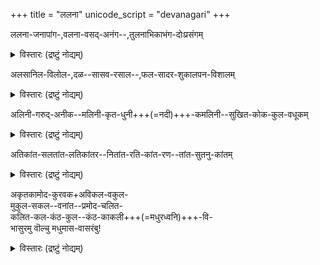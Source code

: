 +++
title = "ललना"
unicode_script = "devanagari"
+++

<div class="videoEmbed"  src="https://www.youtube.com/watch?v=9Xj8KuFkKKs" caption=""></div>

ललना-जनापांग-,वलना-वसद्-अनंग--,तुलनाभिकाभंग-दोःप्रसंगम्  

<details><summary>विस्तारः (द्रष्टुं नोद्यम्)</summary>

वसंत ऋतुवुलोनि ऒकानॊक रोजु ऎला उंदो कवि रामराज भूषणुडु वसु-चरित्रलो वर्णिंचिन विधं -

ललनाजन = स्त्रीजनं यॊक्क / अपांग = क्रीगंटि चूपुल / वलन = चलनंलो / आवसत् = निवसिंचे / अनंग = मन्मथुनितो / तुलन = समानमैनवारैन / अभिक = कामुकुल यॊक्क / आभंग = अंतरायं लेनि / दोःप्रसंगमु = कौगिलिंतल मुच्चट्लु कलदी
</details>



अलसानिल-विलोल-,दळ--सासव-रसाल--,फल-सादर-शुकालपन-विशालम्  

<details><summary>विस्तारः (द्रष्टुं नोद्यम्)</summary>

अलस = मॆल्लगा वीचे / अनिल = गालिचेत ( मंदमारुतं चेत ) / विलोल = बागा कदुलुतुन्न / दळ = चिगुराकुलु कलवी / स + आसव = मकरंदंतो कूडिनवी अयिन / रसाल = तिय्य मामिडि चॆट्ल / सादर = आदरंतो कूडिन / शुक = चिलुकल / आलापन = आलापाल चेत / विशालमु = विस्तारमैनदी
</details>

अलिनी-गरुद्-अनीक--मलिनी-कृत-धुनी+++(=नदी)+++-कमलिनी--सुखित-कोक-कुल-वधूकम्  

<details><summary>विस्तारः (द्रष्टुं नोद्यम्)</summary>

अलिनी = आड तुम्मॆदल / गरुत् = रॆक्कल / अनीक = समूहं चेत / मलिनीकृत = नल्लगा चेयबडिन / धुनी = नदी संबंधमैन / कमलिनी = तामर तीगल्लो / सुखित = सुखंगा उन्न / कोककुल वधूकमु = चक्रवाक स्त्रीलु कलदी
</details>

अतिकांत-सलतांत-लतिकांतर--नितांत-रति-कांत-रण--तांत-सुतनु-कांतम्  

<details><summary>विस्तारः (द्रष्टुं नोद्यम्)</summary>

अतिकांत = मिक्किलि मनोहरालैन / सलतांत = पूलतो कूडिन / लतिक = तीगल / अंतर = लोपल / नितांत = ऎडतॆगनि / रतिकांत = रति भर्त ऐन मन्मथुनि / रण = युद्धंलो / तांत = अलसिन / सुतनुकांतमु = स्त्री पुरुषुलु कलदी
</details>


अकृतकामोद-कुरवक+अविकल-वकुल-  
मुकुल-सकल--वनांत--प्रमोद-चलित-  
कलित-कल-कंठ-कुल--कंठ-काकली+++(=मधुरध्वनि)+++-वि-  
भासुरमु वॊल्चु मधुमास-वासरंबु!  

<details><summary>विस्तारः (द्रष्टुं नोद्यम्)</summary>

अकृतक = सहजमैन / आमोद = परिमळं कल / कुरवक = गोरंट पुव्वुलु कलवी / अविकल = विच्चिन्नं कानि / वकुळ = पॊगड चॆट्ल / मुकुळ = मॊग्गलु कलवी अयिन / सकल = समस्त / वनांत = वन मध्यंलो / प्रमोद = संतोषंतो / चलित = संचरिस्तुन्न / कलित = ऒप्पुगा उन्न / कलकंट = कोयिलल / कुल = समूहं यॊक्क / कंट काकली = कंठंनुंडि वॆलुवडे मधुर ध्वनि चेत / भासुरमु = प्रकाशिस्तुन्न / मधुमास वसरंबु = वसंत ऋतुवुलोनि ऒक दिनं / पॊल्चुन् = विलसिल्लुतुन्नदि.

वसंत ऋतुवुलोनि ऒकानॊक रोजु स्त्रील कडगंटि चूपुलु शृंगार रस प्रेरितालू मन्मथोद्दीपकालू अय्यायि. कामुकुलु स्वेच्चगा क्रीडिंचारु. तिय्य मामिडि चिगुरिंचि पंड्लु पंडि फलरसालु दॊरिकायि. आ पंड्लनु तिनि चिलुकलु पलिकायि. नदुललो तमर तीगलु बाग पूचायि. वाटिनि तुम्मॆदलु गुंपुगा कम्मुकॊन्नायि. आ तमर तीगल्लो चक्रवाकालु सुखंगा उन्नायि. पू पॊदरिंड्ललो स्त्री पुरुषुलु विनोदिस्तुन्नारु. गोरंटलु पूचायि. पॊगडलु मॊग्ग तॊडिगायि. कोयिललु मधुर ध्वनुलु चेसायि.
</details>

